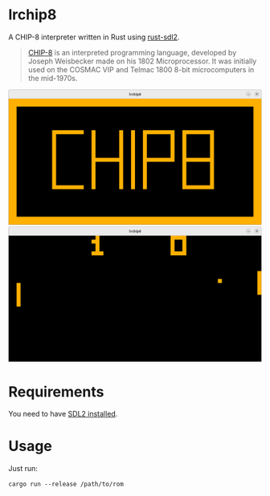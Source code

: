# lrchip8

A CHIP-8 interpreter written in Rust using [rust-sdl2](https://github.com/Rust-SDL2/rust-sdl2).

> [CHIP-8](https://en.wikipedia.org/wiki/CHIP-8) is an interpreted
> programming language, developed by Joseph Weisbecker made on his 1802
> Microprocessor. It was initially used on the COSMAC VIP and Telmac
> 1800 8-bit microcomputers in the mid-1970s.

![CHIP-8 Logo](logo.png?raw=true "CHIP-8 Logo")
![Pong](pong.png?raw=true "Pong!")

# Requirements

You need to have [SDL2 installed](https://github.com/Rust-SDL2/rust-sdl2#requirements).

# Usage

Just run:

    cargo run --release /path/to/rom

